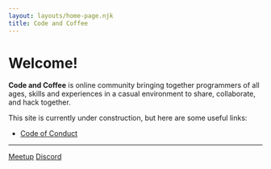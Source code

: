 ```yaml
---
layout: layouts/home-page.njk
title: Code and Coffee
---
```


# Welcome!

**Code and Coffee** is online community
bringing together programmers of all ages, skills 
and experiences in a casual environment to share, 
collaborate, and hack together.

This site is currently under construction, but here are some useful links:

- [Code of Conduct](/code-of-conduct/)

------

<a class="button" href="https://www.meetup.com/code-and-coffee-long-beach/">Meetup</a>
<a class="button" href="https://meet.codeandcoffee.dev">Discord</a>